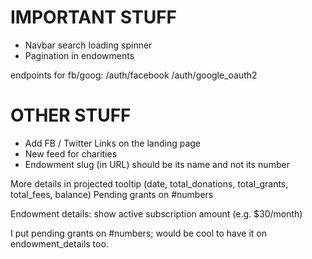 # IMPORTANT STUFF #

- Navbar search loading spinner
- Pagination in endowments

endpoints for fb/goog:
/auth/facebook
/auth/google_oauth2


# OTHER STUFF #

- Add FB / Twitter Links on the landing page
- New feed for charities
- Endowment slug (in URL) should be its name and not its number

More details in projected tooltip (date, total_donations, total_grants, total_fees, balance)
Pending grants on #numbers

Endowment details:
show active subscription amount (e.g. $30/month)

I put pending grants on #numbers; would be cool to have it on endowment_details too.